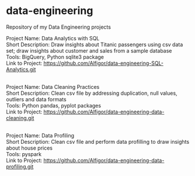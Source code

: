 # data-engineering
Repository of my Data Engineering projects <br>

Project Name: Data Analytics with SQL <br>
Short Description: Draw insights about Titanic passengers using csv data set; draw insights about customer and sales from a sample database<br>
Tools: BigQuery, Python sqlite3 package <br>
Link to Project: https://github.com/Alfigor/data-engineering-SQL-Analytics.git <br> <br>


Project Name: Data Cleaning Practices <br>
Short Description: Clean csv file by addressing duplication, null values, outliers and data formats <br>
Tools: Python pandas, pyplot packages <br>
Link to Project: https://github.com/Alfigor/data-engineering-data-cleaning.git <br> <br>

Project Name: Data Profiling <br>
Short Description: Clean csv file and perform data profilling to draw insights about house prices <br>
Tools: pyspark <br>
Link to Project: https://github.com/Alfigor/data-engineering-data-profiling.git <br> <br>
